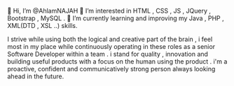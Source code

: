 👋 Hi, I’m @AhlamNAJAH 
👀 I’m interested in HTML , CSS , JS , JQuery , Bootstrap , MySQL . 
🌱 I’m currently learning and improving my Java , PHP , XML(DTD , XSL ..) skills.

I strive while using both the logical and creative part of the brain , i feel most in my place while continuously operating in these roles as a senior Software Developer within a team . 
i stand for quality , innovation and building useful products with a focus on the human using the product . i'm a proactive, confident and communicatively strong person always
looking ahead in the future. 


<!---
AhlamNAJAH/AhlamNAJAH is a ✨ special ✨ repository because its `README.md` (this file) appears on your GitHub profile.
You can click the Preview link to take a look at your changes.
--->
